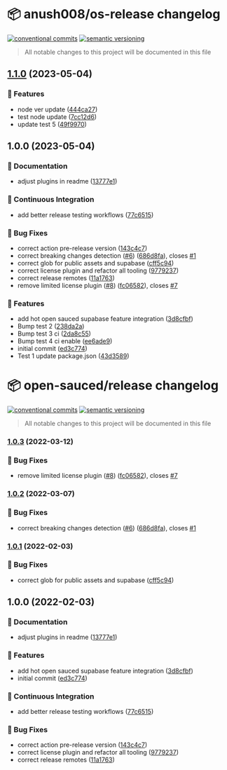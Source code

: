# 📦 anush008/os-release changelog

[![conventional commits](https://img.shields.io/badge/conventional%20commits-1.0.0-yellow.svg)](https://conventionalcommits.org)
[![semantic versioning](https://img.shields.io/badge/semantic%20versioning-2.0.0-green.svg)](https://semver.org)

> All notable changes to this project will be documented in this file

## [1.1.0](https://github.com/Anush008/os-release/compare/v1.0.0...v1.1.0) (2023-05-04)


### 🍕 Features

* node ver update ([444ca27](https://github.com/Anush008/os-release/commit/444ca276ee47e807e36acfff87f13c76c0192cc9))
* test node update ([7cc12d6](https://github.com/Anush008/os-release/commit/7cc12d66485ddfe7b17953ef2e0b816f8a7aea3f))
* update test 5 ([49f9970](https://github.com/Anush008/os-release/commit/49f997065be44067bf4315289830a329e54286ac))

## 1.0.0 (2023-05-04)


### 📝 Documentation

* adjust plugins in readme ([13777e1](https://github.com/Anush008/os-release/commit/13777e1dd89e1d4b7ecc870a7b722ebf9ed77e57))


### 🔁 Continuous Integration

* add better release testing workflows ([77c6515](https://github.com/Anush008/os-release/commit/77c6515db6f5f2f75b53f636769d3082bff02c98))


### 🐛 Bug Fixes

* correct action pre-release version ([143c4c7](https://github.com/Anush008/os-release/commit/143c4c7a89d71d8f4981bbcd39b167f552be1195))
* correct breaking changes detection ([#6](https://github.com/Anush008/os-release/issues/6)) ([686d8fa](https://github.com/Anush008/os-release/commit/686d8fa034083f413f48e129bc7be08f10751df1)), closes [#1](https://github.com/Anush008/os-release/issues/1)
* correct glob for public assets and supabase ([cff5c94](https://github.com/Anush008/os-release/commit/cff5c94ce9b7eb83587e311b08d18ecb6f490fc2))
* correct license plugin and refactor all tooling ([9779237](https://github.com/Anush008/os-release/commit/977923782bc924cc58bc69aa630fa1fbd850af75))
* correct release remotes ([11a1763](https://github.com/Anush008/os-release/commit/11a1763c43c319e25343d89e159e7cd1f951f976))
* remove limited license plugin ([#8](https://github.com/Anush008/os-release/issues/8)) ([fc06582](https://github.com/Anush008/os-release/commit/fc06582e7045e5799357397a4912061a68c633b2)), closes [#7](https://github.com/Anush008/os-release/issues/7)


### 🍕 Features

* add hot open sauced supabase feature integration ([3d8cfbf](https://github.com/Anush008/os-release/commit/3d8cfbf01a52fd8309b4eb82fda8b2794abe9736))
* Bump test 2 ([238da2a](https://github.com/Anush008/os-release/commit/238da2a80bd31a91c3abd35dc900173a3fac8da4))
* Bump test 3 ci ([2da8c55](https://github.com/Anush008/os-release/commit/2da8c55202c7d27369bc1c0056e0ef7ff5be67e7))
* Bump test 4 ci enable ([ee6ade9](https://github.com/Anush008/os-release/commit/ee6ade9ae76f4ebd2b4111f43f0d47324a406a91))
* initial commit ([ed3c774](https://github.com/Anush008/os-release/commit/ed3c77420ead8a9b395c60d00cd6b5badba0c6b4))
* Test 1 update package.json ([43d3589](https://github.com/Anush008/os-release/commit/43d3589d86b2de2247b1caaf8abaaeb28e16b41e))

# 📦 open-sauced/release changelog

[![conventional commits](https://img.shields.io/badge/conventional%20commits-1.0.0-yellow.svg)](https://conventionalcommits.org)
[![semantic versioning](https://img.shields.io/badge/semantic%20versioning-2.0.0-green.svg)](https://semver.org)

> All notable changes to this project will be documented in this file

### [1.0.3](https://github.com/open-sauced/release/compare/v1.0.2...v1.0.3) (2022-03-12)


### 🐛 Bug Fixes

* remove limited license plugin ([#8](https://github.com/open-sauced/release/issues/8)) ([fc06582](https://github.com/open-sauced/release/commit/fc06582e7045e5799357397a4912061a68c633b2)), closes [#7](https://github.com/open-sauced/release/issues/7)

### [1.0.2](https://github.com/open-sauced/release/compare/v1.0.1...v1.0.2) (2022-03-07)


### 🐛 Bug Fixes

* correct breaking changes detection ([#6](https://github.com/open-sauced/release/issues/6)) ([686d8fa](https://github.com/open-sauced/release/commit/686d8fa034083f413f48e129bc7be08f10751df1)), closes [#1](https://github.com/open-sauced/release/issues/1)

### [1.0.1](https://github.com/open-sauced/release/compare/v1.0.0...v1.0.1) (2022-02-03)


### 🐛 Bug Fixes

* correct glob for public assets and supabase ([cff5c94](https://github.com/open-sauced/release/commit/cff5c94ce9b7eb83587e311b08d18ecb6f490fc2))

## 1.0.0 (2022-02-03)


### 📝 Documentation

* adjust plugins in readme ([13777e1](https://github.com/open-sauced/release/commit/13777e1dd89e1d4b7ecc870a7b722ebf9ed77e57))


### 🍕 Features

* add hot open sauced supabase feature integration ([3d8cfbf](https://github.com/open-sauced/release/commit/3d8cfbf01a52fd8309b4eb82fda8b2794abe9736))
* initial commit ([ed3c774](https://github.com/open-sauced/release/commit/ed3c77420ead8a9b395c60d00cd6b5badba0c6b4))


### 🔁 Continuous Integration

* add better release testing workflows ([77c6515](https://github.com/open-sauced/release/commit/77c6515db6f5f2f75b53f636769d3082bff02c98))


### 🐛 Bug Fixes

* correct action pre-release version ([143c4c7](https://github.com/open-sauced/release/commit/143c4c7a89d71d8f4981bbcd39b167f552be1195))
* correct license plugin and refactor all tooling ([9779237](https://github.com/open-sauced/release/commit/977923782bc924cc58bc69aa630fa1fbd850af75))
* correct release remotes ([11a1763](https://github.com/open-sauced/release/commit/11a1763c43c319e25343d89e159e7cd1f951f976))
